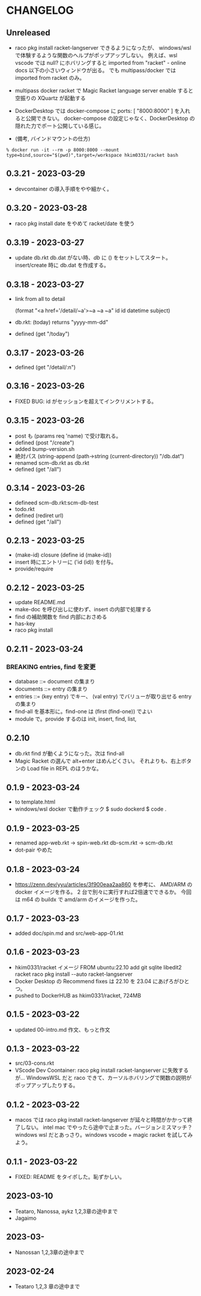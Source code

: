 # CHANGELOG

## Unreleased
- raco pkg install racket-langserver できるようになったが、
  windows/wsl で体験するような関数のヘルプがポップアップしない。
  例えば、wsl vscode では null? にホバリングすると
  imported from "racket" - online docs 以下の小さいウィンドウが出る。
  でも multipass/docker では imported from racket のみ。
- multipass docker racket で Magic Racket language server enable すると
  空振りの XQuartz が起動する
- DockerDesktop では docker-compose に ports: [ "8000:8000" ] を入れると公開できない。
  docker-compose の設定じゃなく、DockerDesktop の隠れた力でポート公開している感じ。

- (備考, バインドマウントの仕方)
```
% docker run -it --rm -p 8000:8000 --mount type=bind,source="$(pwd)",target=/workspace hkim0331/racket bash
```

## 0.3.21 - 2023-03-29
- devcontainer の導入手順をやや細かく。


## 0.3.20 - 2023-03-28
- raco pkg install date をやめて racket/date を使う

## 0.3.19 - 2023-03-27
- update db.rkt
  db.dat がない時、*db* に () をセットしてスタート。
  insert/create 時に db.dat を作成する。

## 0.3.18 - 2023-03-27
- link from all to detail

  (format "&lt;a href='/detail/~a'>~a</a> ~a ~a" id id datetime subject)

- db.rkt: (today) returns "yyyy-mm-dd"
- defined (get "/today")

## 0.3.17 - 2023-03-26
- defined (get "/detail/:n")

## 0.3.16 - 2023-03-26
- FIXED BUG: id がセッションを超えてインクリメントする。

## 0.3.15 - 2023-03-26
- post も (params req 'name) で受け取れる。
- defined (post "/create")
- added bump-version.sh
- 絶対パス (string-append (path->string (current-directory)) "/db.dat")
- renamed scm-db.rkt as db.rkt
- defined (get "/all")

## 0.3.14 - 2023-03-26
- defineed scm-db.rkt:scm-db-test
- todo.rkt
- defined (rediret url)
- defined (get "/all")

## 0.2.13 - 2023-03-25
- (make-id) closure (define id (make-id))
- insert 時にエントリーに ('id (id)) を付与。
- provide/require

## 0.2.12 - 2023-03-25
- update README.md 
- make-doc を呼び出しに使わず、insert の内部で処理する
- find の補助関数を find 内部におさめる
- has-key
- raco pkg install

## 0.2.11 - 2023-03-24
### BREAKING entries, find を変更
- database  ::= document の集まり
- documents ::= entry の集まり
- entries   ::= (key entry) でキー、
                (val entry) でバリューが取り出せる entry の集まり
- find-all を基本形に。find-one は (first (find-one)) でよい
- module で。provide するのは init, insert, find, list,

## 0.2.10
- db.rkt find が動くようになった。次は find-all
- Magic Racket の選んで alt+enter はめんどくさい。
  それよりも、右上ボタンの Load file in REPL のほうかな。

## 0.1.9 - 2023-03-24
- <meta charset='UTF-8'> to template.html
- windows/wsl docker で動作チェック
  $ sudo dockerd
  $ code .
  <Reopen in Container>

## 0.1.9 - 2023-03-25
- renamed 
  app-web.rkt -> spin-web.rkt
  db-scm.rkt  -> scm-db.rkt
- dot-pair やめた


## 0.1.8 - 2023-03-24
- https://zenn.dev/yyu/articles/3f900eaa2aa860 を参考に、
  AMD/ARM の docker イメージを作る。
  2 台で別々に実行すれば2倍速でできるか。
  今回は m64 の buildx で amd/arm のイメージを作った。

## 0.1.7 - 2023-03-23
- added doc/spin.md and src/web-app-01.rkt

## 0.1.6 - 2023-03-23
- hkim0331/racket イメージ
  FROM ubuntu:22.10
  add git sqlite libedit2 racket
  raco pkg install --auto racket-langserver
- Docker Desktop の Recommend fixes は 22.10 を 23.04 にあげろがひとつ。
- pushed to DockerHUB as hkim0331/racket, 724MB

## 0.1.5 - 2023-03-22
- updated 00-intro.md 作文、もっと作文

## 0.1.3 - 2023-03-22
- src/03-cons.rkt
- VScode Dev Coontainer: raco pkg install racket-langserver に失敗するが...
  WindowsWSL だと raco できて、カーソルホバリングで関数の説明がポップアップしたりする。

## 0.1.2 - 2023-03-22
- macos では raco pkg install racket-langserver が延々と時間がかかって終了しない。
  intel mac でやったら途中で止まった。バージョンミスマッチ？
  windows wsl だとあっさり。windows vscode + magic racket を試してみよう。

## 0.1.1 - 2023-03-22
- FIXED: README をタイポした。恥ずかしい。

## 2023-03-10

- Teataro, Nanossa, aykz
  1,2,3章の途中まで
- Jagaimo

## 2023-03-

- Nanossan
  1,2,3章の途中まで

## 2023-02-24

- Teataro
  1,2,3 章の途中まで
